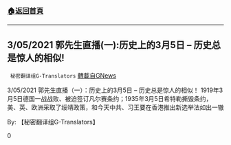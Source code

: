 ###  [:house:返回首頁](https://github.com/ourhimalayas/txt)
---

## 3/05/2021 郭先生直播(一):历史上的3月5日 &#8211; 历史总是惊人的相似!
` 秘密翻译组G-Translators` [轉載自GNews](https://gnews.org/zh-hans/957047/)

3/05/2021 郭先生直播（一）：历史上的3月5日 – 历史总是惊人的相似！
1919年3月5日德国一战战败、被迫签订凡尔赛条约；1935年3月5日希特勒撕毁条约，美、英、欧洲采取了绥靖政策，和今天中共、习王要在香港推出新选举法如出一辙

By: 【秘密翻译组G-Translators】

0
